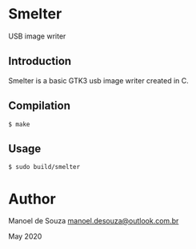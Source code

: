 # Smelter

USB image writer


## Introduction

Smelter is a basic GTK3 usb image writer created in C.  


## Compilation

    $ make


## Usage 

    $ sudo build/smelter


# Author

Manoel de Souza <manoel.desouza@outlook.com.br>

May 2020
